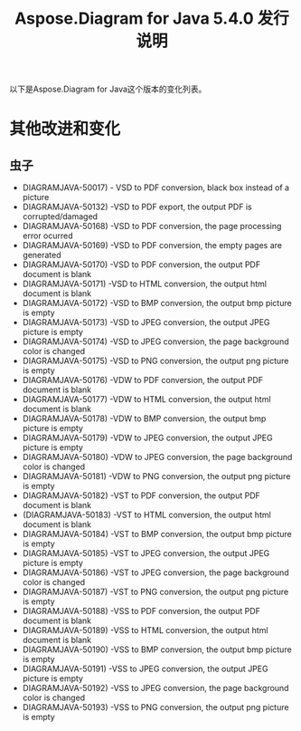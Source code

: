 ﻿---
title: Aspose.Diagram for Java 5.4.0 发行说明
type: docs
weight: 60
url: /zh/java/aspose-diagram-for-java-5-4-0-release-notes/
---
以下是Aspose.Diagram for Java这个版本的变化列表。
# **其他改进和变化**
## **虫子**
- DIAGRAMJAVA-50017) - VSD to PDF conversion, black box instead of a picture
- DIAGRAMJAVA-50132) -VSD to PDF export, the output PDF is corrupted/damaged
- DIAGRAMJAVA-50168) -VSD to PDF conversion, the page processing error ocurred
- DIAGRAMJAVA-50169) -VSD to PDF conversion, the empty pages are generated
- DIAGRAMJAVA-50170) -VSD to PDF conversion, the output PDF document is blank
- DIAGRAMJAVA-50171) -VSD to HTML conversion, the output html document is blank
- DIAGRAMJAVA-50172) -VSD to BMP conversion, the output bmp picture is empty
- DIAGRAMJAVA-50173) -VSD to JPEG conversion, the output JPEG picture is empty
- DIAGRAMJAVA-50174) -VSD to JPEG conversion, the page background color is changed
- DIAGRAMJAVA-50175) -VSD to PNG conversion, the output png picture is empty
- DIAGRAMJAVA-50176) -VDW to PDF conversion, the output PDF document is blank
- DIAGRAMJAVA-50177) -VDW to HTML conversion, the output html document is blank
- DIAGRAMJAVA-50178) -VDW to BMP conversion, the output bmp picture is empty
- DIAGRAMJAVA-50179) -VDW to JPEG conversion, the output JPEG picture is empty
- DIAGRAMJAVA-50180) -VDW to JPEG conversion, the page background color is changed
- DIAGRAMJAVA-50181) -VDW to PNG conversion, the output png picture is empty
- DIAGRAMJAVA-50182) -VST to PDF conversion, the output PDF document is blank
- (DIAGRAMJAVA-50183) -VST to HTML conversion, the output html document is blank
- DIAGRAMJAVA-50184) -VST to BMP conversion, the output bmp picture is empty
- DIAGRAMJAVA-50185) -VST to JPEG conversion, the output JPEG picture is empty
- DIAGRAMJAVA-50186) -VST to JPEG conversion, the page background color is changed
- DIAGRAMJAVA-50187) -VST to PNG conversion, the output png picture is empty
- DIAGRAMJAVA-50188) -VSS to PDF conversion, the output PDF document is blank
- DIAGRAMJAVA-50189) -VSS to HTML conversion, the output html document is blank
- DIAGRAMJAVA-50190) -VSS to BMP conversion, the output bmp picture is empty
- DIAGRAMJAVA-50191) -VSS to JPEG conversion, the output JPEG picture is empty
- DIAGRAMJAVA-50192) -VSS to JPEG conversion, the page background color is changed
- DIAGRAMJAVA-50193) -VSS to PNG conversion, the output png picture is empty
